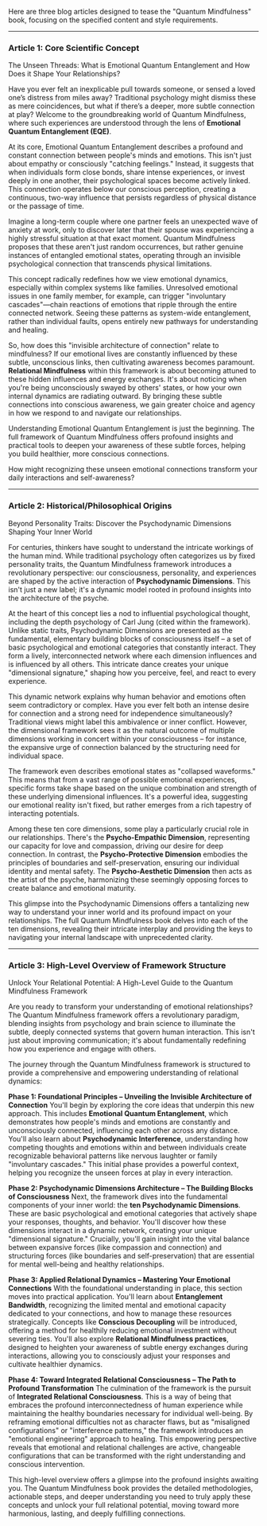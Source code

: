 Here are three blog articles designed to tease the "Quantum Mindfulness" book, focusing on the specified content and style requirements.

---

### Article 1: Core Scientific Concept

 The Unseen Threads: What is Emotional Quantum Entanglement and How Does it Shape Your Relationships?

Have you ever felt an inexplicable pull towards someone, or sensed a loved one’s distress from miles away? Traditional psychology might dismiss these as mere coincidences, but what if there’s a deeper, more subtle connection at play? Welcome to the groundbreaking world of Quantum Mindfulness, where such experiences are understood through the lens of **Emotional Quantum Entanglement (EQE)**.

At its core, Emotional Quantum Entanglement describes a profound and constant connection between people's minds and emotions. This isn't just about empathy or consciously "catching feelings." Instead, it suggests that when individuals form close bonds, share intense experiences, or invest deeply in one another, their psychological spaces become actively linked. This connection operates below our conscious perception, creating a continuous, two-way influence that persists regardless of physical distance or the passage of time.

Imagine a long-term couple where one partner feels an unexpected wave of anxiety at work, only to discover later that their spouse was experiencing a highly stressful situation at that exact moment. Quantum Mindfulness proposes that these aren't just random occurrences, but rather genuine instances of entangled emotional states, operating through an invisible psychological connection that transcends physical limitations.

This concept radically redefines how we view emotional dynamics, especially within complex systems like families. Unresolved emotional issues in one family member, for example, can trigger "involuntary cascades"—chain reactions of emotions that ripple through the entire connected network. Seeing these patterns as system-wide entanglement, rather than individual faults, opens entirely new pathways for understanding and healing.

So, how does this "invisible architecture of connection" relate to mindfulness? If our emotional lives are constantly influenced by these subtle, unconscious links, then cultivating awareness becomes paramount. **Relational Mindfulness** within this framework is about becoming attuned to these hidden influences and energy exchanges. It's about noticing when you're being unconsciously swayed by others' states, or how your own internal dynamics are radiating outward. By bringing these subtle connections into conscious awareness, we gain greater choice and agency in how we respond to and navigate our relationships.

Understanding Emotional Quantum Entanglement is just the beginning. The full framework of Quantum Mindfulness offers profound insights and practical tools to deepen your awareness of these subtle forces, helping you build healthier, more conscious connections.

How might recognizing these unseen emotional connections transform your daily interactions and self-awareness?

---

### Article 2: Historical/Philosophical Origins

 Beyond Personality Traits: Discover the Psychodynamic Dimensions Shaping Your Inner World

For centuries, thinkers have sought to understand the intricate workings of the human mind. While traditional psychology often categorizes us by fixed personality traits, the Quantum Mindfulness framework introduces a revolutionary perspective: our consciousness, personality, and experiences are shaped by the active interaction of **Psychodynamic Dimensions**. This isn't just a new label; it's a dynamic model rooted in profound insights into the architecture of the psyche.

At the heart of this concept lies a nod to influential psychological thought, including the depth psychology of Carl Jung (cited within the framework). Unlike static traits, Psychodynamic Dimensions are presented as the fundamental, elementary building blocks of consciousness itself – a set of basic psychological and emotional categories that constantly interact. They form a lively, interconnected network where each dimension influences and is influenced by all others. This intricate dance creates your unique "dimensional signature," shaping how you perceive, feel, and react to every experience.

This dynamic network explains why human behavior and emotions often seem contradictory or complex. Have you ever felt both an intense desire for connection and a strong need for independence simultaneously? Traditional views might label this ambivalence or inner conflict. However, the dimensional framework sees it as the natural outcome of multiple dimensions working in concert within your consciousness – for instance, the expansive urge of connection balanced by the structuring need for individual space.

The framework even describes emotional states as "collapsed waveforms." This means that from a vast range of possible emotional experiences, specific forms take shape based on the unique combination and strength of these underlying dimensional influences. It's a powerful idea, suggesting our emotional reality isn't fixed, but rather emerges from a rich tapestry of interacting potentials.

Among these ten core dimensions, some play a particularly crucial role in our relationships. There's the **Psycho-Empathic Dimension**, representing our capacity for love and compassion, driving our desire for deep connection. In contrast, the **Psycho-Protective Dimension** embodies the principles of boundaries and self-preservation, ensuring our individual identity and mental safety. The **Psycho-Aesthetic Dimension** then acts as the artist of the psyche, harmonizing these seemingly opposing forces to create balance and emotional maturity.

This glimpse into the Psychodynamic Dimensions offers a tantalizing new way to understand your inner world and its profound impact on your relationships. The full Quantum Mindfulness book delves into each of the ten dimensions, revealing their intricate interplay and providing the keys to navigating your internal landscape with unprecedented clarity.

---

### Article 3: High-Level Overview of Framework Structure

 Unlock Your Relational Potential: A High-Level Guide to the Quantum Mindfulness Framework

Are you ready to transform your understanding of emotional relationships? The Quantum Mindfulness framework offers a revolutionary paradigm, blending insights from psychology and brain science to illuminate the subtle, deeply connected systems that govern human interaction. This isn't just about improving communication; it's about fundamentally redefining how you experience and engage with others.

The journey through the Quantum Mindfulness framework is structured to provide a comprehensive and empowering understanding of relational dynamics:

**Phase 1: Foundational Principles – Unveiling the Invisible Architecture of Connection**
You'll begin by exploring the core ideas that underpin this new approach. This includes **Emotional Quantum Entanglement**, which demonstrates how people's minds and emotions are constantly and unconsciously connected, influencing each other across any distance. You'll also learn about **Psychodynamic Interference**, understanding how competing thoughts and emotions within and between individuals create recognizable behavioral patterns like nervous laughter or family "involuntary cascades." This initial phase provides a powerful context, helping you recognize the unseen forces at play in every interaction.

**Phase 2: Psychodynamic Dimensions Architecture – The Building Blocks of Consciousness**
Next, the framework dives into the fundamental components of your inner world: the **ten Psychodynamic Dimensions**. These are basic psychological and emotional categories that actively shape your responses, thoughts, and behavior. You'll discover how these dimensions interact in a dynamic network, creating your unique "dimensional signature." Crucially, you'll gain insight into the vital balance between expansive forces (like compassion and connection) and structuring forces (like boundaries and self-preservation) that are essential for mental well-being and healthy relationships.

**Phase 3: Applied Relational Dynamics – Mastering Your Emotional Connections**
With the foundational understanding in place, this section moves into practical application. You'll learn about **Entanglement Bandwidth**, recognizing the limited mental and emotional capacity dedicated to your connections, and how to manage these resources strategically. Concepts like **Conscious Decoupling** will be introduced, offering a method for healthily reducing emotional investment without severing ties. You'll also explore **Relational Mindfulness practices**, designed to heighten your awareness of subtle energy exchanges during interactions, allowing you to consciously adjust your responses and cultivate healthier dynamics.

**Phase 4: Toward Integrated Relational Consciousness – The Path to Profound Transformation**
The culmination of the framework is the pursuit of **Integrated Relational Consciousness**. This is a way of being that embraces the profound interconnectedness of human experience while maintaining the healthy boundaries necessary for individual well-being. By reframing emotional difficulties not as character flaws, but as "misaligned configurations" or "interference patterns," the framework introduces an "emotional engineering" approach to healing. This empowering perspective reveals that emotional and relational challenges are active, changeable configurations that can be transformed with the right understanding and conscious intervention.

This high-level overview offers a glimpse into the profound insights awaiting you. The Quantum Mindfulness book provides the detailed methodologies, actionable steps, and deeper understanding you need to truly apply these concepts and unlock your full relational potential, moving toward more harmonious, lasting, and deeply fulfilling connections.